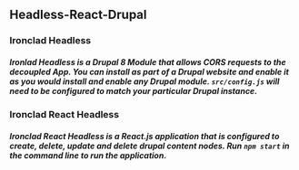 ## Headless-React-Drupal


### Ironclad Headless
##### Ironlad Headless is a Drupal 8 Module that allows CORS requests to the decoupled App. You can install as part of a Drupal website and enable it as you would install and enable any Drupal module. `src/config.js` will need to be configured to match your particular Drupal instance.

### Ironclad React Headless
##### Ironclad React Headless is a React.js application that is configured to create, delete, update and delete drupal content nodes. Run `npm start` in the command line to run the application. 
